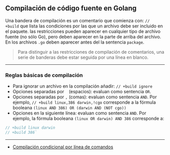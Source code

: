 ## Compilación de código fuente en Golang

Una bandera de compilación es un comentario que comienza con: `// +build` que lista las condiciones por las que un archivo debe ser incluido en el paquete. las restricciones pueden aparecer en cualquier tipo de archivo fuente (no sólo Go), pero deben aparecer en la parte de arriba del archivo. En los archivos  `.go` deben aparecer antes del la sentencia `package`.

> Para distinguir a las restricciones de compilación de comentarios, una serie de banderas debe estar seguida por una línea en blanco.

________________________________

### Reglas básicas de compilación
- Para ignorar un archivo en la compilación añadir: `// +build ignore`
- Opciones separadas por ` ` (espacios): evaluan como sentencia `OR`.
- Opciones separadas por `,` (comas): evaluan como sentencia `AND`. Por ejemplo, `// +build linux,386 darwin,!cgo` corresponde a la fórmula booleana `(linux AND 386) OR (darwin AND (NOT cgo))`
- Opciones en la siguiente línea: evaluan como sentencia `AND`. Por ejemplo, la fórmula booleana `(linux OR darwin) AND 386` corresponde a:
```go
// +build linux darwin
// +build 386`
```

______________________________

- [Compilación condicional por línea de comandos](https://github.com/mondeja/fullstack/tree/master/backend/src/005-entorno_de_ejecucion/go/compile/varios_main)